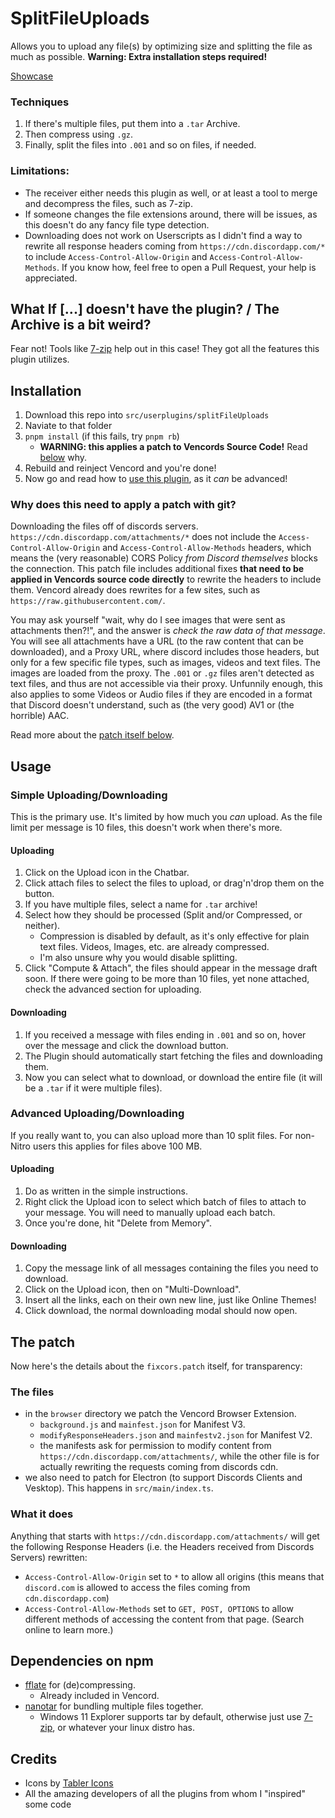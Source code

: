# SplitFileUploads
Allows you to upload any file(s) by optimizing size and splitting the file as much as possible.
**Warning: Extra installation steps required!**

<!-- I know there's now preview. It's AV1 encoded, not h264. -->
[Showcase](https://files.catbox.moe/eoxpq2.mp4)

### Techniques
1. If there's multiple files, put them into a `.tar` Archive.
2. Then compress using `.gz`.
3. Finally, split the files into `.001` and so on files, if needed.

### Limitations:
- The receiver either needs this plugin as well, or at least a tool to merge and decompress the files, such as 7-zip.
- If someone changes the file extensions around, there will be issues, as this doesn't do any fancy file type detection.
- Downloading does not work on Userscripts as I didn't find a way to rewrite all response headers coming from `https://cdn.discordapp.com/*` to include `Access-Control-Allow-Origin` and `Access-Control-Allow-Methods`. If you know how, feel free to open a Pull Request, your help is appreciated.

## What If [...] doesn't have the plugin? / The Archive is a bit weird?
Fear not! Tools like [7-zip](https://www.7-zip.org/) help out in this case! They got all the features this plugin utilizes.

## Installation
<!-- 1. Download this repo into `src/userplugins/splitFileUploads`
2. Naviate to that folder
3. `pnpm init`
4. `pnpm add nanotar`
5. Go back to the root of Vencord's Source Code
6. run `git apply --ignore-whitespace .\src\userplugins\splitFileUploads\fixcors.diff` or `git apply --ignore-whitespace src/userplugins/splitFileUploads/fixcors.diff`
7. Rebuild and reinject Vencord and you're done!
8. Now go and read how to [use this plugin](#Usage), as it _can_ be advanced! -->
1. Download this repo into `src/userplugins/splitFileUploads`
2. Naviate to that folder
3. `pnpm install` (if this fails, try `pnpm rb`)
   - **WARNING: this applies a patch to Vencords Source Code!** Read [below](#why-does-this-need-to-apply-a-patch-with-git) why.
4. Rebuild and reinject Vencord and you're done!
5. Now go and read how to [use this plugin](#Usage), as it _can_ be advanced!

### Why does this need to apply a patch with git?
Downloading the files off of discords servers. `https://cdn.discordapp.com/attachments/*` does not include the `Access-Control-Allow-Origin` and `Access-Control-Allow-Methods` headers, which means the (very reasonable) CORS Policy _from Discord themselves_ blocks the connection. This patch file includes additional fixes **that need to be applied in Vencords source code directly** to rewrite the headers to include them. Vencord already does rewrites for a few sites, such as `https://raw.githubusercontent.com/`.

You may ask yourself "wait, why do I see images that were sent as attachments then?!", and the answer is _check the raw data of that message_. You will see all attachments have a URL (to the raw content that can be downloaded), and a Proxy URL, where discord includes those headers, but only for a few specific file types, such as images, videos and text files. The images are loaded from the proxy. The `.001` or `.gz` files aren't detected as text files, and thus are not accessible via their proxy. Unfunnily enough, this also applies to some Videos or Audio files if they are encoded in a format that Discord doesn't understand, such as (the very good) AV1 or (the horrible) AAC.

Read more about the [patch itself below](#the-patch).

## Usage
### Simple Uploading/Downloading
This is the primary use. It's limited by how much you _can_ upload. As the file limit per message is 10 files, this doesn't work when there's more.

#### Uploading
1. Click on the Upload icon in the Chatbar.
2. Click attach files to select the files to upload, or drag'n'drop them on the button.
3. If you have multiple files, select a name for `.tar` archive!
4. Select how they should be processed (Split and/or Compressed, or neither).
   - Compression is disabled by default, as it's only effective for plain text files. Videos, Images, etc. are already compressed.
   - I'm also unsure why you would disable splitting.
5. Click "Compute & Attach", the files should appear in the message draft soon. If there were going to be more than 10 files, yet none attached, check the advanced section for uploading.

#### Downloading
1. If you received a message with files ending in `.001` and so on, hover over the message and click the download button.
2. The Plugin should automatically start fetching the files and downloading them.
3. Now you can select what to download, or download the entire file (it will be a `.tar` if it were multiple files).

### Advanced Uploading/Downloading
If you really want to, you can also upload more than 10 split files. For non-Nitro users this applies for files above 100 MB.

#### Uploading
1. Do as written in the simple instructions.
2. Right click the Upload icon to select which batch of files to attach to your message. You will need to manually upload each batch.
3. Once you're done, hit "Delete from Memory".

#### Downloading
1. Copy the message link of all messages containing the files you need to download.
2. Click on the Upload icon, then on "Multi-Download".
3. Insert all the links, each on their own new line, just like Online Themes!
4. Click download, the normal downloading modal should now open.

## The patch
Now here's the details about the `fixcors.patch` itself, for transparency:

### The files
  - in the `browser` directory we patch the Vencord Browser Extension.
    - `background.js` and `mainfest.json` for Manifest V3.
    - `modifyResponseHeaders.json` and `mainfestv2.json` for Manifest V2.
    - the manifests ask for permission to modify content from `https://cdn.discordapp.com/attachments/`, while the other file is for actually rewriting the requests coming from discords cdn.
  - we also need to patch for Electron (to support Discords Clients and Vesktop). This happens in `src/main/index.ts`.

### What it does
Anything that starts with `https://cdn.discordapp.com/attachments/` will get the following Response Headers (i.e. the Headers received from Discords Servers) rewritten:
- `Access-Control-Allow-Origin` set to `*` to allow all origins (this means that `discord.com` is allowed to access the files coming from `cdn.discordapp.com`)
- `Access-Control-Allow-Methods` set to `GET, POST, OPTIONS` to allow different methods of accessing the content from that page. (Search online to learn more.)

## Dependencies on npm
- [fflate](https://www.npmjs.com/package/fflate) for (de)compressing.
  - Already included in Vencord.
- [nanotar](https://www.npmjs.com/package/nanotar) for bundling multiple files together.
  - Windows 11 Explorer supports tar by default, otherwise just use [7-zip](https://www.7-zip.org/), or whatever your linux distro has.

## Credits
- Icons by [Tabler Icons](https://tabler.io/icons)
- All the amazing developers of all the plugins from whom I "inspired" some code
